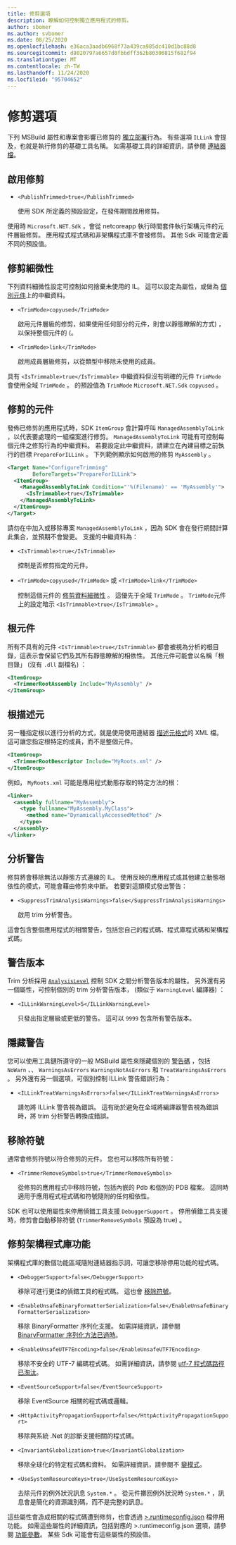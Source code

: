 ```yaml
---
title: 修剪選項
description: 瞭解如何控制獨立應用程式的修剪。
author: sbomer
ms.author: svbomer
ms.date: 08/25/2020
ms.openlocfilehash: e36aca3aadb6968f73a439ca985dc410d1bc88d8
ms.sourcegitcommit: d8020797a6657d0fbbdff362b80300815f682f94
ms.translationtype: MT
ms.contentlocale: zh-TW
ms.lasthandoff: 11/24/2020
ms.locfileid: "95704652"
---
```

# <a name="trimming-options"></a>修剪選項

下列 MSBuild 屬性和專案會影響已修剪的 [獨立部署](trim-self-contained.md)行為。 有些選項 `ILLink` 會提及，也就是執行修剪的基礎工具名稱。 如需基礎工具的詳細資訊，請參閱 [連結器檔](https://github.com/mono/linker/tree/master/docs)。

## <a name="enable-trimming"></a>啟用修剪

- `<PublishTrimmed>true</PublishTrimmed>`

   使用 SDK 所定義的預設設定，在發佈期間啟用修剪。

使用時 `Microsoft.NET.Sdk` ，會從 netcoreapp 執行時間套件執行架構元件的元件層級修剪。 應用程式程式碼和非架構程式庫不會被修剪。 其他 Sdk 可能會定義不同的預設值。

## <a name="trimming-granularity"></a>修剪細微性

下列資料細微性設定可控制如何捨棄未使用的 IL。 這可以設定為屬性，或做為 [個別元件](#trimmed-assemblies)上的中繼資料。

- `<TrimMode>copyused</TrimMode>`

   啟用元件層級的修剪，如果使用任何部分的元件，則會以靜態瞭解的方式) ，以保持整個元件的 (。

- `<TrimMode>link</TrimMode>`

    啟用成員層級修剪，以從類型中移除未使用的成員。

具有 `<IsTrimmable>true</IsTrimmable>` 中繼資料但沒有明確的元件 `TrimMode` 會使用全域 `TrimMode` 。 的預設值為 `TrimMode` `Microsoft.NET.Sdk` `copyused` 。

## <a name="trimmed-assemblies"></a>修剪的元件

發佈已修剪的應用程式時，SDK `ItemGroup` 會計算呼叫 `ManagedAssemblyToLink` ，以代表要處理的一組檔案進行修剪。 `ManagedAssemblyToLink` 可能有可控制每個元件之修剪行為的中繼資料。 若要設定此中繼資料，請建立在內建目標之前執行的目標 `PrepareForILLink` 。 下列範例顯示如何啟用的修剪 `MyAssembly` 。

```xml
<Target Name="ConfigureTrimming"
        BeforeTargets="PrepareForILLink">
  <ItemGroup>
    <ManagedAssemblyToLink Condition="'%(Filename)' == 'MyAssembly'">
      <IsTrimmable>true</IsTrimmable>
    </ManagedAssemblyToLink>
  </ItemGroup>
</Target>
```

請勿在中加入或移除專案 `ManagedAssemblyToLink` ，因為 SDK 會在發行期間計算此集合，並預期不會變更。 支援的中繼資料為：

- `<IsTrimmable>true</IsTrimmable>`

  控制是否修剪指定的元件。

- `<TrimMode>copyused</TrimMode>` 或 `<TrimMode>link</TrimMode>`

  控制這個元件的 [修剪資料細微性](#trimming-granularity) 。 這優先于全域 `TrimMode` 。 `TrimMode`元件上的設定暗示 `<IsTrimmable>true</IsTrimmable>` 。

## <a name="root-assemblies"></a>根元件

所有不具有的元件 `<IsTrimmable>true</IsTrimmable>` 都會被視為分析的根目錄，這表示會保留它們及其所有靜態瞭解的相依性。 其他元件可能會以名稱「根目錄」 (沒有 `.dll` 副檔名) ：

```xml
<ItemGroup>
  <TrimmerRootAssembly Include="MyAssembly" />
</ItemGroup>
```

## <a name="root-descriptors"></a>根描述元

另一種指定根以進行分析的方式，就是使用使用連結器 [描述元格式](https://github.com/mono/linker/blob/master/docs/data-formats.md#descriptor-format)的 XML 檔。 這可讓您指定根特定的成員，而不是整個元件。

```xml
<ItemGroup>
  <TrimmerRootDescriptor Include="MyRoots.xml" />
</ItemGroup>
```

例如， `MyRoots.xml` 可能是應用程式動態存取的特定方法的根：

```xml
<linker>
  <assembly fullname="MyAssembly">
    <type fullname="MyAssembly.MyClass">
      <method name="DynamicallyAccessedMethod" />
    </type>
  </assembly>
</linker>
```

## <a name="analysis-warnings"></a>分析警告

修剪將會移除無法以靜態方式連線的 IL。 使用反映的應用程式或其他建立動態相依性的模式，可能會藉由修剪來中斷。 若要對這類模式發出警告：

- `<SuppressTrimAnalysisWarnings>false</SuppressTrimAnalysisWarnings>`

    啟用 trim 分析警告。

這會包含整個應用程式的相關警告，包括您自己的程式碼、程式庫程式碼和架構程式碼。

## <a name="warning-versions"></a>警告版本

Trim 分析採用 [`AnalysisLevel`](../project-sdk/msbuild-props.md#analysislevel) 控制 SDK 之間分析警告版本的屬性。 另外還有另一個屬性，可控制個別的 trim 分析警告版本， (類似于 `WarningLevel` 編譯器) ：

- `<ILLinkWarningLevel>5</ILLinkWarningLevel>`

    只發出指定層級或更低的警告。 這可以 `9999` 包含所有警告版本。

## <a name="suppressing-warnings"></a>隱藏警告

您可以使用工具鏈所遵守的一般 MSBuild 屬性來隱藏個別的 [警告碼](https://github.com/mono/linker/blob/master/docs/error-codes.md#warning-codes) ，包括 `NoWarn` 、、 `WarningsAsErrors` `WarningsNotAsErrors` 和 `TreatWarningsAsErrors` 。 另外還有另一個選項，可個別控制 ILLink 警告錯誤行為：

- `<ILLinkTreatWarningsAsErrors>false</ILLinkTreatWarningsAsErrors>`

    請勿將 ILLink 警告視為錯誤。 這有助於避免在全域將編譯器警告視為錯誤時，將 trim 分析警告轉換成錯誤。

## <a name="removing-symbols"></a>移除符號

通常會修剪符號以符合修剪的元件。 您也可以移除所有符號：

- `<TrimmerRemoveSymbols>true</TrimmerRemoveSymbols>`

    從修剪的應用程式中移除符號，包括內嵌的 Pdb 和個別的 PDB 檔案。 這同時適用于應用程式程式碼和符號隨附的任何相依性。

SDK 也可以使用屬性來停用偵錯工具支援 `DebuggerSupport` 。 停用偵錯工具支援時，修剪會自動移除符號 (`TrimmerRemoveSymbols` 預設為 true) 。

## <a name="trimming-framework-library-features"></a>修剪架構程式庫功能

架構程式庫的數個功能區域隨附連結器指示詞，可讓您移除停用功能的程式碼。

- `<DebuggerSupport>false</DebuggerSupport>`

    移除可進行更佳的偵錯工具的程式碼。 這也會 [移除符號](#removing-symbols)。

- `<EnableUnsafeBinaryFormatterSerialization>false</EnableUnsafeBinaryFormatterSerialization>`

    移除 BinaryFormatter 序列化支援。 如需詳細資訊，請參閱 [BinaryFormatter 序列化方法已過時](../compatibility/core-libraries/5.0/binaryformatter-serialization-obsolete.md)。

- `<EnableUnsafeUTF7Encoding>false</EnableUnsafeUTF7Encoding>`

    移除不安全的 UTF-7 編碼程式碼。 如需詳細資訊，請參閱 [utf-7 程式碼路徑已淘汰](../compatibility/core-libraries/5.0/utf-7-code-paths-obsolete.md)。

- `<EventSourceSupport>false</EventSourceSupport>`

    移除 EventSource 相關的程式碼或邏輯。

- `<HttpActivityPropagationSupport>false</HttpActivityPropagationSupport>`

    移除與系統 .Net 的診斷支援相關的程式碼。

- `<InvariantGlobalization>true</InvariantGlobalization>`

    移除全球化的特定程式碼和資料。 如需詳細資訊，請參閱不 [變模式](../run-time-config/globalization.md#invariant-mode)。

- `<UseSystemResourceKeys>true</UseSystemResourceKeys>`

    去除元件的例外狀況訊息 `System.*` 。 從元件擲回例外狀況時 `System.*` ，訊息會是簡化的資源識別碼，而不是完整的訊息。

 這些屬性會造成相關的程式碼遭到修剪，也會透過 [>.runtimeconfig.json](../run-time-config/index.md) 檔停用功能。 如需這些屬性的詳細資訊，包括對應的 >.runtimeconfig.json 選項，請參閱 [功能參數](https://github.com/dotnet/runtime/blob/master/docs/workflow/trimming/feature-switches.md)。 某些 Sdk 可能會有這些屬性的預設值。
